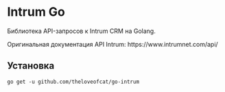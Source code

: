 <h1>Intrum Go</h1>
<p>Библиотека API-запросов к Intrum CRM на Golang.</p>
<p>Оригинальная документация API Intrum: https://www.intrumnet.com/api/</p>
<h2>Установка</h2>
<pre><code>go get -u github.com/theloveofcat/go-intrum</code></pre>
